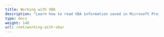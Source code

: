```yaml
---
title: Working with VBA
description: "Learn how to read VBA information saved in Microsoft Project files using Aspose.Tasks for .NET."
type: docs
weight: 140
url: /net/working-with-vba/
---
```

